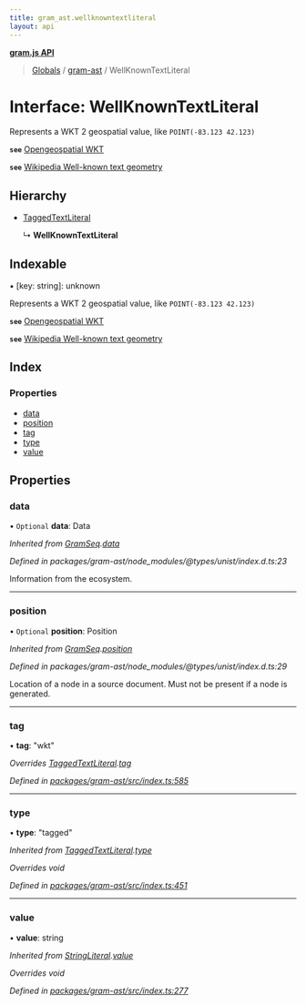 ```yaml
---
title: gram_ast.wellknowntextliteral
layout: api
---
```


**[gram.js API](../README.md)**

> [Globals](../globals.md) / [gram-ast](../modules/gram_ast.md) / WellKnownTextLiteral

# Interface: WellKnownTextLiteral

Represents a WKT 2 geospatial value, like `POINT(-83.123 42.123)`

**`see`** [Opengeospatial WKT](http://docs.opengeospatial.org/is/18-010r7/18-010r7.html)

**`see`** [Wikipedia Well-known text geometry](https://en.wikipedia.org/wiki/Well-known_text_representation_of_geometry)

## Hierarchy

* [TaggedTextLiteral](gram_ast.taggedtextliteral.md)

  ↳ **WellKnownTextLiteral**

## Indexable

▪ [key: string]: unknown

Represents a WKT 2 geospatial value, like `POINT(-83.123 42.123)`

**`see`** [Opengeospatial WKT](http://docs.opengeospatial.org/is/18-010r7/18-010r7.html)

**`see`** [Wikipedia Well-known text geometry](https://en.wikipedia.org/wiki/Well-known_text_representation_of_geometry)

## Index

### Properties

* [data](gram_ast.wellknowntextliteral.md#data)
* [position](gram_ast.wellknowntextliteral.md#position)
* [tag](gram_ast.wellknowntextliteral.md#tag)
* [type](gram_ast.wellknowntextliteral.md#type)
* [value](gram_ast.wellknowntextliteral.md#value)

## Properties

### data

• `Optional` **data**: Data

*Inherited from [GramSeq](gram_ast.gramseq.md).[data](gram_ast.gramseq.md#data)*

*Defined in packages/gram-ast/node_modules/@types/unist/index.d.ts:23*

Information from the ecosystem.

___

### position

• `Optional` **position**: Position

*Inherited from [GramSeq](gram_ast.gramseq.md).[position](gram_ast.gramseq.md#position)*

*Defined in packages/gram-ast/node_modules/@types/unist/index.d.ts:29*

Location of a node in a source document.
Must not be present if a node is generated.

___

### tag

•  **tag**: \"wkt\"

*Overrides [TaggedTextLiteral](gram_ast.taggedtextliteral.md).[tag](gram_ast.taggedtextliteral.md#tag)*

*Defined in [packages/gram-ast/src/index.ts:585](https://github.com/gram-data/gram-js/blob/fc61725/packages/gram-ast/src/index.ts#L585)*

___

### type

•  **type**: \"tagged\"

*Inherited from [TaggedTextLiteral](gram_ast.taggedtextliteral.md).[type](gram_ast.taggedtextliteral.md#type)*

*Overrides void*

*Defined in [packages/gram-ast/src/index.ts:451](https://github.com/gram-data/gram-js/blob/fc61725/packages/gram-ast/src/index.ts#L451)*

___

### value

•  **value**: string

*Inherited from [StringLiteral](gram_ast.stringliteral.md).[value](gram_ast.stringliteral.md#value)*

*Overrides void*

*Defined in [packages/gram-ast/src/index.ts:277](https://github.com/gram-data/gram-js/blob/fc61725/packages/gram-ast/src/index.ts#L277)*
